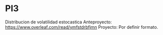 # PI3
Distribucion de volatilidad estocastica 
Anteproyecto: https://www.overleaf.com/read/ymfstdrbfjmn
Proyecto: Por definir formato.

